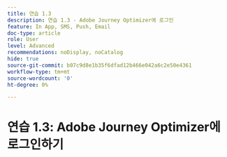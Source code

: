 ```yaml
---
title: 연습 1.3
description: 연습 1.3 - Adobe Journey Optimizer에 로그인
feature: In App, SMS, Push, Email
doc-type: article
role: User
level: Advanced
recommendations: noDisplay, noCatalog
hide: true
source-git-commit: b07c9d8e1b35f6dfad12b466e042a6c2e50e4361
workflow-type: tm+mt
source-wordcount: '0'
ht-degree: 0%

---
```



# 연습 1.3: Adobe Journey Optimizer에 로그인하기

